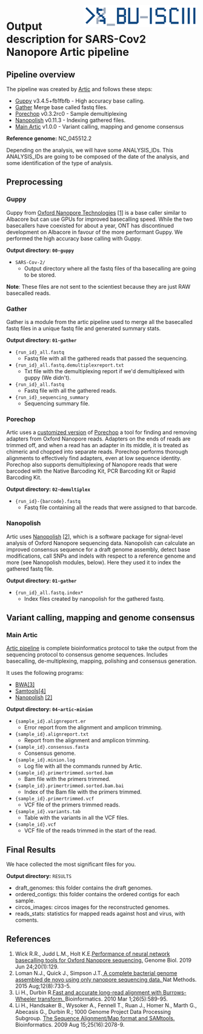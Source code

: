 <img src="../assets/BU_ISCIII_logo.png" alt="logo" width="300" align="right"/>

# Output description for SARS-Cov2 Nanopore Artic pipeline

## Pipeline overview
The pipeline was created by [Artic](https://artic.network/ncov-2019/ncov2019-bioinformatics-sop.html) and follows these steps:

* <a href="#guppy">Guppy</a> v3.4.5+fb1fbfb - High accuracy base calling.
* <a href="#gather">Gather</a> Merge base called fastq files.
* <a href="#porechop">Porechop</a> v0.3.2rc0 - Sample demultiplexing
* <a href="#nanopolish">Nanopolish</a> v0.11.3 - Indexing gathered files.
* <a href="#artic">Main Artic</a> v1.0.0 - Variant calling, mapping and genome consensus

**Reference genome:** NC_045512.2

Depending on the analysis, we will have some ANALYSIS_IDs. This ANALYSIS_IDs are going to be composed of the date of the analysis, and some identification of the type of analysis.

## Preprocessing
### Guppy
Guppy from [Oxford Nanopore Technologies](https://nanoporetech.com/nanopore-sequencing-data-analysis)<a name="guppy"> </a><a href="#Guppy_reference">[1]</a> is a base caller similar to Albacore but can use GPUs for improved basecalling speed. While the two basecallers have coexisted for about a year, ONT has discontinued development on Albacore in favour of the more performant Guppy. We performed the high accuracy base calling with Guppy.

**Output directory: `00-guppy`**
* `SARS-Cov-2/`
  * Output directory where all the fastq files of tha basecalling are going to be stored.

**Note**: These files are not sent to the scientiest because they are just RAW basecalled reads.


### Gather
Gather is a module from the artic pipeline used to merge all the basecalled fastq files in a unique fastq file and generated summary stats.

**Output directory: `01-gather`**
* `{run_id}_all.fastq`
  * Fastq file with all the gathered reads that passed the sequencing.
* `{run_id}_all.fastq.demultiplexreport.txt`
  * Txt file with the demultiplexing report if we'd demultiplexed with guppy (We didn't).
* `{run_id}_all.fastq`
  * Fastq file with all the gathered reads.
* `{run_id}_sequencing_summary`
  * Sequencing summary file.

### Porechop
Artic uses a [customized version](https://github.com/artic-network/Porechop) of [Porechop](https://github.com/rrwick/Porechop)<a name="porechop"> </a> a tool for finding and removing adapters from Oxford Nanopore reads. Adapters on the ends of reads are trimmed off, and when a read has an adapter in its middle, it is treated as chimeric and chopped into separate reads. Porechop performs thorough alignments to effectively find adapters, even at low sequence identity. Porechop also supports demultiplexing of Nanopore reads that were barcoded with the Native Barcoding Kit, PCR Barcoding Kit or Rapid Barcoding Kit.

**Output directory: `02-demultiplex`**
* `{run_id}-{barcode}.fastq`
  * Fastq file containing all the reads that were assigned to that barcode.

### Nanopolish
Artic uses [Nanopolish](https://github.com/rrwick/Porechop)<a name="nanopolish"> </a><a href="#Nanopolish_reference">[2]</a>, which is a software package for signal-level analysis of Oxford Nanopore sequencing data. Nanopolish can calculate an improved consensus sequence for a draft genome assembly, detect base modifications, call SNPs and indels with respect to a reference genome and more (see Nanopolish modules, below). Here they used it to index the gathered fastq file.

**Output directory: `01-gather`**
* `{run_id}_all.fastq.index*`
  * Index files created by nanopolish for the gathered fastq.


## Variant calling, mapping and genome consensus
### Main Artic
[Artic pipeline](https://artic.network/ncov-2019/ncov2019-bioinformatics-sop.html)<a name="artic"> </a> is complete bioinformatics protocol to take the output from the sequencing protocol to consensus genome sequences. Includes basecalling, de-multiplexing, mapping, polishing and consensus generation.

It uses the following programs:
  * [BWA](http://bio-bwa.sourceforge.net/)<a href="#BWA_reference">[3]</a>
  * [Samtools](http://samtools.sourceforge.net/)<a href="#SAMtools_reference">[4]</a>
  * [Nanopolish](https://github.com/rrwick/Porechop)<a name="nanopolish"> </a><a href="#Nanopolish_reference">[2]</a>


**Output directory: `04-artic-minion`**

* `{sample_id}.alignreport.er`
  * Error report from the alignment and amplicon trimming.
* `{sample_id}.alignreport.txt`
  * Report from the alignment and amplicon trimming.
* `{sample_id}.consensus.fasta`
  * Consensus genome.
* `{sample_id}.minion.log`
  * Log file with all the commands runned by Artic.
* `{sample_id}.primertrimmed.sorted.bam`
  * Bam file with the primers trimmed.
* `{sample_id}.primertrimmed.sorted.bam.bai`
  * Index of the Bam file with the primers trimmed.
* `{sample_id}.primertrimmed.vcf`
  * VCF file of the primers trimmed reads.
* `{sample_id}.variants.tab`
  * Table with the variants in all the VCF files.
* `{sample_id}.vcf`
  * VCF file of the reads trimmed in the start of the read.


## Final Results
We hace collected the most significant files for you.

**Output directory:** `RESULTS`

* draft_genomes: this folder contains the draft genomes.
* ordered_contigs: this folder contains the ordered contigs for each sample.
* circos_images: circos images for the reconstructed genomes.
* reads_stats: statistics for mapped reads against host and virus, with coments.


## References
1. <a name="Guppy_reference"></a>Wick R.R., Judd L.M., Holt K.E.<a href="https://www.ncbi.nlm.nih.gov/pubmed/?term=Performance+of+neural+network+basecalling+tools+for+Oxford+Nanopore+sequencing">Performance of neural network basecalling tools for Oxford Nanopore sequencing.</a> Genome Biol. 2019 Jun 24;20(1):129.
2. <a name="Nanopolish_reference"></a> Loman N.J., Quick J., Simpson J.T.<a href="https://www.ncbi.nlm.nih.gov/pubmed/?term=Performance+of+neural+network+basecalling+tools+for+Oxford+Nanopore+sequencing"> A complete bacterial genome assembled de novo using only nanopore sequencing data. </a> Nat Methods. 2015 Aug;12(8):733-5.
3. <a name="BWA_reference"></a> Li H., Durbin R.<a href="https://www.ncbi.nlm.nih.gov/pubmed/20080505">Fast and accurate long-read alignment with Burrows-Wheeler transform. </a> Bioinformatics. 2010 Mar 1;26(5):589-95.
4. <a name="SAMtools_eference"></a> Li H., Handsaker B., Wysoker A., Fennell T., Ruan J., Homer N., Marth G., Abecasis G., Durbin R.; 1000 Genome Project Data Processing Subgroup. <a href="https://www.ncbi.nlm.nih.gov/pubmed/19505943">The Sequence Alignment/Map format and SAMtools.</a> Bioinformatics. 2009 Aug 15;25(16):2078-9.
